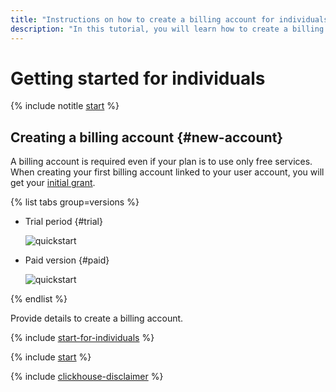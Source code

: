 ```yaml
---
title: "Instructions on how to create a billing account for individuals in {{ yandex-cloud }}"
description: "In this tutorial, you will learn how to create a billing account for an individual in {{ yandex-cloud }}. Find the answers to FAQs about a billing account and paid consumption, the initial grant, and documents."
---
```


# Getting started for individuals

{% include notitle [start](../_includes/quickstart-start.md) %}

## Creating a billing account {#new-account}

A billing account is required even if your plan is to use only free services. When creating your first billing account linked to your user account, you will get your [initial grant](../usage-grant.md).

{% list tabs group=versions %}

- Trial period {#trial}

   ![quickstart](../../_assets/overview/individuals-trial-period.svg)

- Paid version {#paid}

   ![quickstart](../../_assets/overview/individuals-paid-version.svg)

{% endlist %}

Provide details to create a billing account.

{% include [start-for-individuals](../../_includes/billing/billing-account-create-individual.md) %}

{% include [start](../_includes/quickstart-qa-whats-next.md) %}

{% include [clickhouse-disclaimer](../../_includes/clickhouse-disclaimer.md) %}